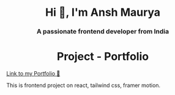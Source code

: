 <h1 align="center">Hi 👋, I'm Ansh Maurya</h1>
<h3 align="center">A passionate frontend developer from India</h3>

<h1 align="center"> Project - Portfolio</h1>
<a href="https://anshportfolio-swart.vercel.app/">Link to my Portfolio 🔗</a>
<p align="left"> This is frontend project on react, tailwind css, framer motion.</p>